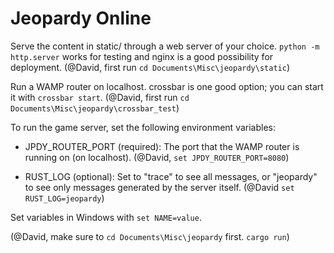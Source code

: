 # Jeopardy Online

Serve the content in static/ through a web server of your choice. `python -m http.server`
works for testing and nginx is a good possibility for deployment. (@David, first run `cd Documents\Misc\jeopardy\static`)

Run a WAMP router on localhost. crossbar is one good option; you can start it with `crossbar start`. (@David, first run `cd Documents\Misc\jeopardy\crossbar_test`)

To run the game server, set the following environment variables:

 - JPDY\_ROUTER\_PORT (required): The port that the WAMP router is running on (on localhost). (@David, `set JPDY_ROUTER_PORT=8080`)

 - RUST\_LOG (optional): Set to "trace" to see all messages, or "jeopardy" to see only messages generated by the server itself. (@David `set RUST_LOG=jeopardy`)

 Set variables in Windows with `set NAME=value`.

 (@David, make sure to `cd Documents\Misc\jeopardy` first. `cargo run`)
